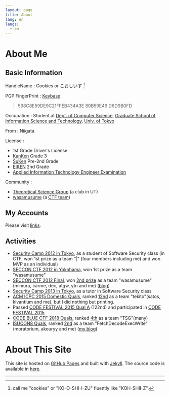 ```yaml
---
layout: page
title: About
lang: en
langs:
  - en
---
```


About Me
========

Basic Information
-----------------

HandleName
: Cookies or こおしいず [^1]

PGP FingerPrint
: [Keybase][Keybase]
  > 598C8E59DE9C21FFEB434A3E 80B59E49 D6D9B0FD 

Occupation
: Student at [Dept. of Computer Science][Dept CS], [Graduate School of Information Science and Technology][IS], [Univ. of Tokyo][UTokyo]

From
: Niigata

License
:
  - 1st Grade Driver's License
  - [KanKen](http://www.kanken.or.jp/kanken/) Grade 3
  - [SuKen](https://www.su-gaku.net/suken/) Pre-2nd Grade
  - [EIKEN](http://www.eiken.or.jp/eiken/en/) 2nd Grade
  - [Applied Information Technology Engineer Examination](https://www.jitec.ipa.go.jp/index-e.html)

Community
:
  - [Theoretical Science Group][TSG] (a club in UT)
  - [wasamusume][wasa] (a [CTF team](https://ctftime.org/team/3655))

[^1]: call me "cookies" or "KO-O-SHI-I-ZU" fluently like "KOH-SHII-Z".

[Keybase]: https://keybase.io/kcz146
[IS]: https://www.i.u-tokyo.ac.jp/index_e.shtml
[Dept CS]: https://www.is.s.u-tokyo.ac.jp/english/
[UTokyo]: https://www.u-tokyo.ac.jp/en/
[TSG]: https://tsg.ne.jp/
[wasa]: http://wasamusu.me/

My Accounts
-----------

Please visit [links](/links.html).

Activities
----------

- [Security Camp 2012 in Tokyo][seccamp2012], as a student of Software Security class (in CTF, won 1st prize as a team \"\|\" (four members including me) and won MVP as an individual)
- [SECCON CTF 2012 in Yokohama][seccon2012-yokohama], won 1st prize as a team "wasamusume"
- [SECCON CTF 2012 Final][seccon2012-final], won [2nd prize][seccon2012-final-result] as a team "wasamusume"(mimura, carme, dec, atgw, ytn and me)  ([blog](http://cookies.hatenablog.jp/entry/2013/02/25/213034))
- [Security Camp 2013 in Tokyo][seccamp2013], as a tutor in Software Security class
- [ACM ICPC 2015 Domestic Quals][acm-icpc-2015-domestic-qual], ranked [12nd][acm-icpc-2015-domestic-qual-ranking] as a team "tekito"(satos, kivantium and me), but I did nothing but printing.
- Passed [CODE FESTIVAL 2015 Qual A][codefes-2015-quala] (122nd) and participated in [CODE FESTIVAL 2015][codefes-2015]
- [CODE BLUE CTF 2018 Quals][codeblue-2018-qual], ranked [4th][codeblue-2018-qual-ranking] as a team "TSG"(many)
- [ISUCON8 Quals][isucon8-qual], ranked [2nd][isucon8-qual-ranking] as a team "FetchDecodeExecWrite"(moratorium, akouryy and me) ([my blog](https://cookies.hatenablog.jp/entry/2018/09/16/230411))

[seccamp2012]: http://www.ipa.go.jp/jinzai/renkei/camp2012/
[seccamp2013]: http://www.ipa.go.jp/jinzai/renkei/camp2013/
[seccon2012-yokohama]: http://2012.seccon.jp/2013/01/4seccon-ctf.html
[seccon2012-final]: http://2012.seccon.jp/2013/02/seccon-ctf2012.html
[seccon2012-final-result]: http://2012.seccon.jp/2013/02/blog-post_26.html
[acm-icpc-2015-domestic-qual]: https://icpc.iisf.or.jp/2015-tsukuba/domestic/
[acm-icpc-2015-domestic-qual-ranking]: https://icpc.iisf.or.jp/2015-tsukuba/domestic/standings-and-results/
[codefes-2015-quala]: http://code-festival-2015-quala.contest.atcoder.jp/
[codefes-2015]: http://recruit-jinji.jp/code_fes2015/index.html
[codeblue-2018-qual]: https://codeblue.jp/2018/en/
[codeblue-2018-qual-ranking]: https://ctftime.org/event/636
[isucon8-qual]: http://isucon.net/archives/52388756.html
[isucon8-qual-ranking]: http://isucon.net/archives/52459414.html


About This Site
===============

 This site is hosted on [GitHub Pages](https://pages.github.com/) and built with [Jekyll](https://jekyllrb.com/).
 The source code is available in [here](https://github.com/cookie-s/cookie-s.github.io/).


- - - -
